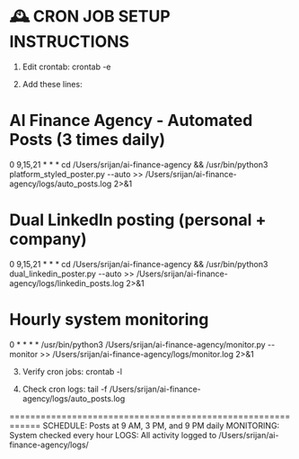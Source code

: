 
🕰️ CRON JOB SETUP INSTRUCTIONS
============================================================

1. Edit crontab:
   crontab -e

2. Add these lines:

# AI Finance Agency - Automated Posts (3 times daily)
0 9,15,21 * * * cd /Users/srijan/ai-finance-agency && /usr/bin/python3 platform_styled_poster.py --auto >> /Users/srijan/ai-finance-agency/logs/auto_posts.log 2>&1

# Dual LinkedIn posting (personal + company)
0 9,15,21 * * * cd /Users/srijan/ai-finance-agency && /usr/bin/python3 dual_linkedin_poster.py --auto >> /Users/srijan/ai-finance-agency/logs/linkedin_posts.log 2>&1

# Hourly system monitoring
0 * * * * /usr/bin/python3 /Users/srijan/ai-finance-agency/monitor.py --monitor >> /Users/srijan/ai-finance-agency/logs/monitor.log 2>&1

3. Verify cron jobs:
   crontab -l

4. Check cron logs:
   tail -f /Users/srijan/ai-finance-agency/logs/auto_posts.log

============================================================
SCHEDULE: Posts at 9 AM, 3 PM, and 9 PM daily
MONITORING: System checked every hour
LOGS: All activity logged to /Users/srijan/ai-finance-agency/logs/
        